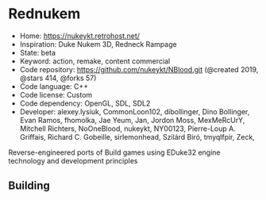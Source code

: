 # Rednukem

- Home: https://nukeykt.retrohost.net/
- Inspiration: Duke Nukem 3D, Redneck Rampage
- State: beta
- Keyword: action, remake, content commercial
- Code repository: https://github.com/nukeykt/NBlood.git (@created 2019, @stars 414, @forks 57)
- Code language: C++
- Code license: Custom
- Code dependency: OpenGL, SDL, SDL2
- Developer: alexey.lysiuk, CommonLoon102, dibollinger, Dino Bollinger, Evan Ramos, fhomolka, Jae Yeum, Jan, Jordon Moss, MexMeRcUrY, Mitchell Richters, NoOneBlood, nukeykt, NY00123, Pierre-Loup A. Griffais, Richard C. Gobeille, sirlemonhead, Szilárd Biró, tmyqlfpir, Zeck, ‮

Reverse-engineered ports of Build games using EDuke32 engine technology and development principles

## Building
